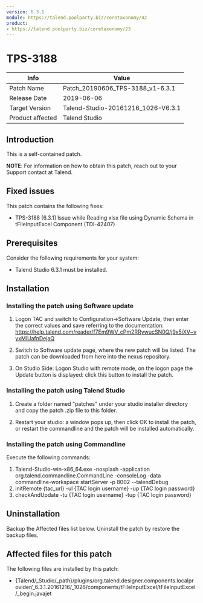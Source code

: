 ```yaml
---
version: 6.3.1
module: https://talend.poolparty.biz/coretaxonomy/42
product:
- https://talend.poolparty.biz/coretaxonomy/23
---
```


# TPS-3188

| Info             | Value |
| ---------------- | ---------------- |
| Patch Name       | Patch\_20190606\_TPS\-3188\_v1\-6.3.1 |
| Release Date     | 2019-06-06 |
| Target Version   | Talend-Studio-20161216_1026-V6.3.1 |
| Product affected | Talend Studio |

## Introduction

This is a self-contained patch.

**NOTE**: For information on how to obtain this patch, reach out to your Support contact at Talend.

## Fixed issues

This patch contains the following fixes:

- TPS-3188 [6.3.1] Issue while Reading xlsx file using Dynamic Schema in tFileInputExcel Component (TDI-42407)

## Prerequisites

Consider the following requirements for your system:

- Talend Studio 6.3.1 must be installed.

## Installation

### Installing the patch using Software update

1) Logon TAC and switch to Configuration->Software Update, then enter the correct values and save referring to the documentation: https://help.talend.com/reader/f7Em9WV_cPm2RRywucSN0Q/j9x5iXV~vyxMlUafnDejaQ

2) Switch to Software update page, where the new patch will be listed. The patch can be downloaded from here into the nexus repository.

3) On Studio Side: Logon Studio with remote mode, on the logon page the Update button is displayed: click this button to install the patch.

### Installing the patch using Talend Studio

1) Create a folder named "patches" under your studio installer directory and copy the patch .zip file to this folder.

2) Restart your studio: a window pops up, then click OK to install the patch, or restart the commandline and the patch will be installed automatically.

### Installing the patch using Commandline

Execute the following commands:

1. Talend-Studio-win-x86_64.exe -nosplash -application org.talend.commandline.CommandLine -consoleLog -data commandline-workspace startServer -p 8002 --talendDebug
2. initRemote {tac_url} -ul {TAC login username} -up {TAC login password}
3. checkAndUpdate -tu {TAC login username} -tup {TAC login password}

## Uninstallation <!-- if applicable -->

<!--
Detailed instructions to uninstall the patch

In case this patch cannot be uninstalled, it is your responsability to define the backup procedures for your organization before installing.

-->
Backup the Affected files list below. Uninstall the patch by restore the backup files.

## Affected files for this patch <!-- if applicable -->

The following files are installed by this patch:

- {Talend/_Studio/_path}/plugins/org.talend.designer.components.localprovider/_6.3.1.20161216/_1026/components/tFileInputExcel/tFileInputExcel/_begin.javajet